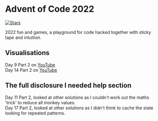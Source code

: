 # Advent of Code 2022

[![Stars](https://img.shields.io/badge/stars%20⭐-18-yellow)](https://adventofcode.com/2022/stats)

2022 fun and games, a playground for code hacked together with sticky tape and intuition.

## Visualisations
Day 9 Part 2 on [YouTube](https://youtu.be/06Aru6dYwYI)  
Day 14 Part 2 on [YouTube](https://youtu.be/OTq5ORda5ho)  

## The full disclosure I needed help section
Day 11 Part 2, looked at other solutions as I couldn't work out the maths 'trick' to reduce all monkey values.  
Day 17 Part 2, looked at other solutions as I didn't think to cache the state looking for repeated patterns.  
